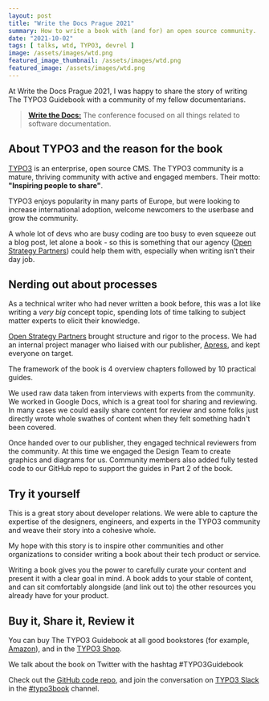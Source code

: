 ```yaml
---
layout: post
title: "Write the Docs Prague 2021"
summary: How to write a book with (and for) an open source community.
date: "2021-10-02"
tags: [ talks, wtd, TYPO3, devrel ]
image: /assets/images/wtd.png
featured_image_thumbnail: /assets/images/wtd.png
featured_image: /assets/images/wtd.png
---
```


At Write the Docs Prague 2021, I was happy to share the story of writing The TYPO3 Guidebook with a community of my fellow documentarians.

> **[Write the Docs:](https://www.writethedocs.org/conf/prague/2021/)**
> The conference focused on all things related to software documentation.

## About TYPO3 and the reason for the book

[TYPO3](https://typo3.org/) is an enterprise, open source CMS. The TYPO3 community is a mature, thriving community with active and engaged members. Their motto: **"Inspiring people to share"**.

TYPO3 enjoys popularity in many parts of Europe, but were looking to increase international adoption, welcome newcomers to the userbase and grow the community.  

A whole lot of devs who are busy coding are too busy to even squeeze out a blog post, let alone a book - so this is something that our agency ([Open Strategy Partners](https://openstrategypartners.com/)) could help them with, especially when writing isn’t their day job. 

## Nerding out about processes 

As a technical writer who had never written a book before, this was a lot like writing a _very big_ concept topic, spending lots of time talking to subject matter experts to elicit their knowledge.

[Open Strategy Partners](https://openstrategypartners.com/) brought structure and rigor to the process. We had an internal project manager who liaised with our publisher, [Apress](https://www.apress.com/gp/book/9781484265246), and kept everyone on target.

The framework of the book is 4 overview chapters followed by 10 practical guides. 

We used raw data taken from interviews with experts from the community. We worked in Google Docs, which is a great tool for sharing and reviewing. In many cases we could easily share content for review and some folks just directly wrote whole swathes of content when they felt something hadn't been covered. 

Once handed over to our publisher, they engaged technical reviewers from the community. At this time we engaged the Design Team to create graphics and diagrams for us. Community members also added fully tested code to our GitHub repo to support the guides in Part 2 of the book.

## Try it yourself ##

This is a great story about developer relations. We were able to capture the expertise of the designers, engineers, and experts in the TYPO3 community and weave their story into a cohesive whole. 

My hope with this story is to inspire other communities and other organizations to consider writing a book about their tech product or service. 

Writing a book gives you the power to carefully curate your content and present it with a clear goal in mind. A book adds to your stable of content, and can sit comfortably alongside (and link out to) the other resources you already have for your product. 

## Buy it, Share it, Review it

You can buy The TYPO3 Guidebook at all good bookstores (for example, [Amazon](https://www.amazon.com/dp/1484265246/)), and in the [TYPO3 Shop](https://shop.typo3.com/).

We talk about the book on Twitter with the hashtag #TYPO3Guidebook

Check out the [GitHub code repo](https://github.com/Apress/the-typo3-guidebook), and join the conversation on [TYPO3 Slack](https://typo3.org/community/meet/chat-slack) in the [#typo3book](https://typo3.slack.com/archives/CU8E4QBNG) channel.
